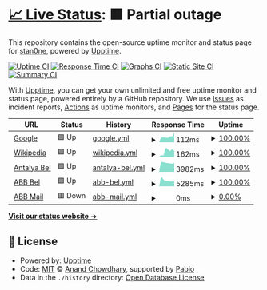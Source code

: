 # [📈 Live Status](https://stan0ne.github.io/abb-upptime): <!--live status--> **🟧 Partial outage**

This repository contains the open-source uptime monitor and status page for [stan0ne](https://stan0ne.github.io/abb-upptime), powered by [Upptime](https://github.com/upptime/upptime).

[![Uptime CI](https://github.com/stan0ne/abb-upptime/workflows/Uptime%20CI/badge.svg)](https://github.com/stan0ne/abb-upptime/actions?query=workflow%3A%22Uptime+CI%22)
[![Response Time CI](https://github.com/stan0ne/abb-upptime/workflows/Response%20Time%20CI/badge.svg)](https://github.com/stan0ne/abb-upptime/actions?query=workflow%3A%22Response+Time+CI%22)
[![Graphs CI](https://github.com/stan0ne/abb-upptime/workflows/Graphs%20CI/badge.svg)](https://github.com/stan0ne/abb-upptime/actions?query=workflow%3A%22Graphs+CI%22)
[![Static Site CI](https://github.com/stan0ne/abb-upptime/workflows/Static%20Site%20CI/badge.svg)](https://github.com/stan0ne/abb-upptime/actions?query=workflow%3A%22Static+Site+CI%22)
[![Summary CI](https://github.com/stan0ne/abb-upptime/workflows/Summary%20CI/badge.svg)](https://github.com/stan0ne/abb-upptime/actions?query=workflow%3A%22Summary+CI%22)

With [Upptime](https://upptime.js.org), you can get your own unlimited and free uptime monitor and status page, powered entirely by a GitHub repository. We use [Issues](https://github.com/stan0ne/abb-upptime/issues) as incident reports, [Actions](https://github.com/stan0ne/abb-upptime/actions) as uptime monitors, and [Pages](https://stan0ne.github.io/abb-upptime) for the status page.

<!--start: status pages-->
<!-- This summary is generated by Upptime (https://github.com/upptime/upptime) -->
<!-- Do not edit this manually, your changes will be overwritten -->
<!-- prettier-ignore -->
| URL | Status | History | Response Time | Uptime |
| --- | ------ | ------- | ------------- | ------ |
| <img alt="" src="https://icons.duckduckgo.com/ip3/www.google.com.ico" height="13"> [Google](https://www.google.com) | 🟩 Up | [google.yml](https://github.com/stan0ne/abb-upptime/commits/HEAD/history/google.yml) | <details><summary><img alt="Response time graph" src="./graphs/google/response-time-week.png" height="20"> 112ms</summary><br><a href="https://stan0ne.github.io/abb-upptime/history/google"><img alt="Response time 105" src="https://img.shields.io/endpoint?url=https%3A%2F%2Fraw.githubusercontent.com%2Fstan0ne%2Fabb-upptime%2FHEAD%2Fapi%2Fgoogle%2Fresponse-time.json"></a><br><a href="https://stan0ne.github.io/abb-upptime/history/google"><img alt="24-hour response time 194" src="https://img.shields.io/endpoint?url=https%3A%2F%2Fraw.githubusercontent.com%2Fstan0ne%2Fabb-upptime%2FHEAD%2Fapi%2Fgoogle%2Fresponse-time-day.json"></a><br><a href="https://stan0ne.github.io/abb-upptime/history/google"><img alt="7-day response time 112" src="https://img.shields.io/endpoint?url=https%3A%2F%2Fraw.githubusercontent.com%2Fstan0ne%2Fabb-upptime%2FHEAD%2Fapi%2Fgoogle%2Fresponse-time-week.json"></a><br><a href="https://stan0ne.github.io/abb-upptime/history/google"><img alt="30-day response time 113" src="https://img.shields.io/endpoint?url=https%3A%2F%2Fraw.githubusercontent.com%2Fstan0ne%2Fabb-upptime%2FHEAD%2Fapi%2Fgoogle%2Fresponse-time-month.json"></a><br><a href="https://stan0ne.github.io/abb-upptime/history/google"><img alt="1-year response time 105" src="https://img.shields.io/endpoint?url=https%3A%2F%2Fraw.githubusercontent.com%2Fstan0ne%2Fabb-upptime%2FHEAD%2Fapi%2Fgoogle%2Fresponse-time-year.json"></a></details> | <details><summary><a href="https://stan0ne.github.io/abb-upptime/history/google">100.00%</a></summary><a href="https://stan0ne.github.io/abb-upptime/history/google"><img alt="All-time uptime 100.00%" src="https://img.shields.io/endpoint?url=https%3A%2F%2Fraw.githubusercontent.com%2Fstan0ne%2Fabb-upptime%2FHEAD%2Fapi%2Fgoogle%2Fuptime.json"></a><br><a href="https://stan0ne.github.io/abb-upptime/history/google"><img alt="24-hour uptime 100.00%" src="https://img.shields.io/endpoint?url=https%3A%2F%2Fraw.githubusercontent.com%2Fstan0ne%2Fabb-upptime%2FHEAD%2Fapi%2Fgoogle%2Fuptime-day.json"></a><br><a href="https://stan0ne.github.io/abb-upptime/history/google"><img alt="7-day uptime 100.00%" src="https://img.shields.io/endpoint?url=https%3A%2F%2Fraw.githubusercontent.com%2Fstan0ne%2Fabb-upptime%2FHEAD%2Fapi%2Fgoogle%2Fuptime-week.json"></a><br><a href="https://stan0ne.github.io/abb-upptime/history/google"><img alt="30-day uptime 100.00%" src="https://img.shields.io/endpoint?url=https%3A%2F%2Fraw.githubusercontent.com%2Fstan0ne%2Fabb-upptime%2FHEAD%2Fapi%2Fgoogle%2Fuptime-month.json"></a><br><a href="https://stan0ne.github.io/abb-upptime/history/google"><img alt="1-year uptime 99.99%" src="https://img.shields.io/endpoint?url=https%3A%2F%2Fraw.githubusercontent.com%2Fstan0ne%2Fabb-upptime%2FHEAD%2Fapi%2Fgoogle%2Fuptime-year.json"></a></details>
| <img alt="" src="https://icons.duckduckgo.com/ip3/en.wikipedia.org.ico" height="13"> [Wikipedia](https://en.wikipedia.org) | 🟩 Up | [wikipedia.yml](https://github.com/stan0ne/abb-upptime/commits/HEAD/history/wikipedia.yml) | <details><summary><img alt="Response time graph" src="./graphs/wikipedia/response-time-week.png" height="20"> 162ms</summary><br><a href="https://stan0ne.github.io/abb-upptime/history/wikipedia"><img alt="Response time 224" src="https://img.shields.io/endpoint?url=https%3A%2F%2Fraw.githubusercontent.com%2Fstan0ne%2Fabb-upptime%2FHEAD%2Fapi%2Fwikipedia%2Fresponse-time.json"></a><br><a href="https://stan0ne.github.io/abb-upptime/history/wikipedia"><img alt="24-hour response time 173" src="https://img.shields.io/endpoint?url=https%3A%2F%2Fraw.githubusercontent.com%2Fstan0ne%2Fabb-upptime%2FHEAD%2Fapi%2Fwikipedia%2Fresponse-time-day.json"></a><br><a href="https://stan0ne.github.io/abb-upptime/history/wikipedia"><img alt="7-day response time 162" src="https://img.shields.io/endpoint?url=https%3A%2F%2Fraw.githubusercontent.com%2Fstan0ne%2Fabb-upptime%2FHEAD%2Fapi%2Fwikipedia%2Fresponse-time-week.json"></a><br><a href="https://stan0ne.github.io/abb-upptime/history/wikipedia"><img alt="30-day response time 250" src="https://img.shields.io/endpoint?url=https%3A%2F%2Fraw.githubusercontent.com%2Fstan0ne%2Fabb-upptime%2FHEAD%2Fapi%2Fwikipedia%2Fresponse-time-month.json"></a><br><a href="https://stan0ne.github.io/abb-upptime/history/wikipedia"><img alt="1-year response time 224" src="https://img.shields.io/endpoint?url=https%3A%2F%2Fraw.githubusercontent.com%2Fstan0ne%2Fabb-upptime%2FHEAD%2Fapi%2Fwikipedia%2Fresponse-time-year.json"></a></details> | <details><summary><a href="https://stan0ne.github.io/abb-upptime/history/wikipedia">100.00%</a></summary><a href="https://stan0ne.github.io/abb-upptime/history/wikipedia"><img alt="All-time uptime 100.00%" src="https://img.shields.io/endpoint?url=https%3A%2F%2Fraw.githubusercontent.com%2Fstan0ne%2Fabb-upptime%2FHEAD%2Fapi%2Fwikipedia%2Fuptime.json"></a><br><a href="https://stan0ne.github.io/abb-upptime/history/wikipedia"><img alt="24-hour uptime 100.00%" src="https://img.shields.io/endpoint?url=https%3A%2F%2Fraw.githubusercontent.com%2Fstan0ne%2Fabb-upptime%2FHEAD%2Fapi%2Fwikipedia%2Fuptime-day.json"></a><br><a href="https://stan0ne.github.io/abb-upptime/history/wikipedia"><img alt="7-day uptime 100.00%" src="https://img.shields.io/endpoint?url=https%3A%2F%2Fraw.githubusercontent.com%2Fstan0ne%2Fabb-upptime%2FHEAD%2Fapi%2Fwikipedia%2Fuptime-week.json"></a><br><a href="https://stan0ne.github.io/abb-upptime/history/wikipedia"><img alt="30-day uptime 100.00%" src="https://img.shields.io/endpoint?url=https%3A%2F%2Fraw.githubusercontent.com%2Fstan0ne%2Fabb-upptime%2FHEAD%2Fapi%2Fwikipedia%2Fuptime-month.json"></a><br><a href="https://stan0ne.github.io/abb-upptime/history/wikipedia"><img alt="1-year uptime 100.00%" src="https://img.shields.io/endpoint?url=https%3A%2F%2Fraw.githubusercontent.com%2Fstan0ne%2Fabb-upptime%2FHEAD%2Fapi%2Fwikipedia%2Fuptime-year.json"></a></details>
| <img alt="" src="https://icons.duckduckgo.com/ip3/antalya.bel.tr.ico" height="13"> [Antalya Bel](https://antalya.bel.tr) | 🟩 Up | [antalya-bel.yml](https://github.com/stan0ne/abb-upptime/commits/HEAD/history/antalya-bel.yml) | <details><summary><img alt="Response time graph" src="./graphs/antalya-bel/response-time-week.png" height="20"> 3982ms</summary><br><a href="https://stan0ne.github.io/abb-upptime/history/antalya-bel"><img alt="Response time 3515" src="https://img.shields.io/endpoint?url=https%3A%2F%2Fraw.githubusercontent.com%2Fstan0ne%2Fabb-upptime%2FHEAD%2Fapi%2Fantalya-bel%2Fresponse-time.json"></a><br><a href="https://stan0ne.github.io/abb-upptime/history/antalya-bel"><img alt="24-hour response time 4064" src="https://img.shields.io/endpoint?url=https%3A%2F%2Fraw.githubusercontent.com%2Fstan0ne%2Fabb-upptime%2FHEAD%2Fapi%2Fantalya-bel%2Fresponse-time-day.json"></a><br><a href="https://stan0ne.github.io/abb-upptime/history/antalya-bel"><img alt="7-day response time 3982" src="https://img.shields.io/endpoint?url=https%3A%2F%2Fraw.githubusercontent.com%2Fstan0ne%2Fabb-upptime%2FHEAD%2Fapi%2Fantalya-bel%2Fresponse-time-week.json"></a><br><a href="https://stan0ne.github.io/abb-upptime/history/antalya-bel"><img alt="30-day response time 4027" src="https://img.shields.io/endpoint?url=https%3A%2F%2Fraw.githubusercontent.com%2Fstan0ne%2Fabb-upptime%2FHEAD%2Fapi%2Fantalya-bel%2Fresponse-time-month.json"></a><br><a href="https://stan0ne.github.io/abb-upptime/history/antalya-bel"><img alt="1-year response time 3515" src="https://img.shields.io/endpoint?url=https%3A%2F%2Fraw.githubusercontent.com%2Fstan0ne%2Fabb-upptime%2FHEAD%2Fapi%2Fantalya-bel%2Fresponse-time-year.json"></a></details> | <details><summary><a href="https://stan0ne.github.io/abb-upptime/history/antalya-bel">100.00%</a></summary><a href="https://stan0ne.github.io/abb-upptime/history/antalya-bel"><img alt="All-time uptime 99.88%" src="https://img.shields.io/endpoint?url=https%3A%2F%2Fraw.githubusercontent.com%2Fstan0ne%2Fabb-upptime%2FHEAD%2Fapi%2Fantalya-bel%2Fuptime.json"></a><br><a href="https://stan0ne.github.io/abb-upptime/history/antalya-bel"><img alt="24-hour uptime 100.00%" src="https://img.shields.io/endpoint?url=https%3A%2F%2Fraw.githubusercontent.com%2Fstan0ne%2Fabb-upptime%2FHEAD%2Fapi%2Fantalya-bel%2Fuptime-day.json"></a><br><a href="https://stan0ne.github.io/abb-upptime/history/antalya-bel"><img alt="7-day uptime 100.00%" src="https://img.shields.io/endpoint?url=https%3A%2F%2Fraw.githubusercontent.com%2Fstan0ne%2Fabb-upptime%2FHEAD%2Fapi%2Fantalya-bel%2Fuptime-week.json"></a><br><a href="https://stan0ne.github.io/abb-upptime/history/antalya-bel"><img alt="30-day uptime 100.00%" src="https://img.shields.io/endpoint?url=https%3A%2F%2Fraw.githubusercontent.com%2Fstan0ne%2Fabb-upptime%2FHEAD%2Fapi%2Fantalya-bel%2Fuptime-month.json"></a><br><a href="https://stan0ne.github.io/abb-upptime/history/antalya-bel"><img alt="1-year uptime 99.88%" src="https://img.shields.io/endpoint?url=https%3A%2F%2Fraw.githubusercontent.com%2Fstan0ne%2Fabb-upptime%2FHEAD%2Fapi%2Fantalya-bel%2Fuptime-year.json"></a></details>
| <img alt="" src="https://icons.duckduckgo.com/ip3/abb.bel.tr.ico" height="13"> [ABB Bel](https://abb.bel.tr) | 🟩 Up | [abb-bel.yml](https://github.com/stan0ne/abb-upptime/commits/HEAD/history/abb-bel.yml) | <details><summary><img alt="Response time graph" src="./graphs/abb-bel/response-time-week.png" height="20"> 5285ms</summary><br><a href="https://stan0ne.github.io/abb-upptime/history/abb-bel"><img alt="Response time 4481" src="https://img.shields.io/endpoint?url=https%3A%2F%2Fraw.githubusercontent.com%2Fstan0ne%2Fabb-upptime%2FHEAD%2Fapi%2Fabb-bel%2Fresponse-time.json"></a><br><a href="https://stan0ne.github.io/abb-upptime/history/abb-bel"><img alt="24-hour response time 4913" src="https://img.shields.io/endpoint?url=https%3A%2F%2Fraw.githubusercontent.com%2Fstan0ne%2Fabb-upptime%2FHEAD%2Fapi%2Fabb-bel%2Fresponse-time-day.json"></a><br><a href="https://stan0ne.github.io/abb-upptime/history/abb-bel"><img alt="7-day response time 5285" src="https://img.shields.io/endpoint?url=https%3A%2F%2Fraw.githubusercontent.com%2Fstan0ne%2Fabb-upptime%2FHEAD%2Fapi%2Fabb-bel%2Fresponse-time-week.json"></a><br><a href="https://stan0ne.github.io/abb-upptime/history/abb-bel"><img alt="30-day response time 5258" src="https://img.shields.io/endpoint?url=https%3A%2F%2Fraw.githubusercontent.com%2Fstan0ne%2Fabb-upptime%2FHEAD%2Fapi%2Fabb-bel%2Fresponse-time-month.json"></a><br><a href="https://stan0ne.github.io/abb-upptime/history/abb-bel"><img alt="1-year response time 4481" src="https://img.shields.io/endpoint?url=https%3A%2F%2Fraw.githubusercontent.com%2Fstan0ne%2Fabb-upptime%2FHEAD%2Fapi%2Fabb-bel%2Fresponse-time-year.json"></a></details> | <details><summary><a href="https://stan0ne.github.io/abb-upptime/history/abb-bel">100.00%</a></summary><a href="https://stan0ne.github.io/abb-upptime/history/abb-bel"><img alt="All-time uptime 99.88%" src="https://img.shields.io/endpoint?url=https%3A%2F%2Fraw.githubusercontent.com%2Fstan0ne%2Fabb-upptime%2FHEAD%2Fapi%2Fabb-bel%2Fuptime.json"></a><br><a href="https://stan0ne.github.io/abb-upptime/history/abb-bel"><img alt="24-hour uptime 100.00%" src="https://img.shields.io/endpoint?url=https%3A%2F%2Fraw.githubusercontent.com%2Fstan0ne%2Fabb-upptime%2FHEAD%2Fapi%2Fabb-bel%2Fuptime-day.json"></a><br><a href="https://stan0ne.github.io/abb-upptime/history/abb-bel"><img alt="7-day uptime 100.00%" src="https://img.shields.io/endpoint?url=https%3A%2F%2Fraw.githubusercontent.com%2Fstan0ne%2Fabb-upptime%2FHEAD%2Fapi%2Fabb-bel%2Fuptime-week.json"></a><br><a href="https://stan0ne.github.io/abb-upptime/history/abb-bel"><img alt="30-day uptime 100.00%" src="https://img.shields.io/endpoint?url=https%3A%2F%2Fraw.githubusercontent.com%2Fstan0ne%2Fabb-upptime%2FHEAD%2Fapi%2Fabb-bel%2Fuptime-month.json"></a><br><a href="https://stan0ne.github.io/abb-upptime/history/abb-bel"><img alt="1-year uptime 99.88%" src="https://img.shields.io/endpoint?url=https%3A%2F%2Fraw.githubusercontent.com%2Fstan0ne%2Fabb-upptime%2FHEAD%2Fapi%2Fabb-bel%2Fuptime-year.json"></a></details>
| <img alt="" src="https://icons.duckduckgo.com/ip3/mail.antalya.bel.tr.ico" height="13"> [ABB Mail](https://mail.antalya.bel.tr) | 🟥 Down | [abb-mail.yml](https://github.com/stan0ne/abb-upptime/commits/HEAD/history/abb-mail.yml) | <details><summary><img alt="Response time graph" src="./graphs/abb-mail/response-time-week.png" height="20"> 0ms</summary><br><a href="https://stan0ne.github.io/abb-upptime/history/abb-mail"><img alt="Response time 0" src="https://img.shields.io/endpoint?url=https%3A%2F%2Fraw.githubusercontent.com%2Fstan0ne%2Fabb-upptime%2FHEAD%2Fapi%2Fabb-mail%2Fresponse-time.json"></a><br><a href="https://stan0ne.github.io/abb-upptime/history/abb-mail"><img alt="24-hour response time 0" src="https://img.shields.io/endpoint?url=https%3A%2F%2Fraw.githubusercontent.com%2Fstan0ne%2Fabb-upptime%2FHEAD%2Fapi%2Fabb-mail%2Fresponse-time-day.json"></a><br><a href="https://stan0ne.github.io/abb-upptime/history/abb-mail"><img alt="7-day response time 0" src="https://img.shields.io/endpoint?url=https%3A%2F%2Fraw.githubusercontent.com%2Fstan0ne%2Fabb-upptime%2FHEAD%2Fapi%2Fabb-mail%2Fresponse-time-week.json"></a><br><a href="https://stan0ne.github.io/abb-upptime/history/abb-mail"><img alt="30-day response time 0" src="https://img.shields.io/endpoint?url=https%3A%2F%2Fraw.githubusercontent.com%2Fstan0ne%2Fabb-upptime%2FHEAD%2Fapi%2Fabb-mail%2Fresponse-time-month.json"></a><br><a href="https://stan0ne.github.io/abb-upptime/history/abb-mail"><img alt="1-year response time 0" src="https://img.shields.io/endpoint?url=https%3A%2F%2Fraw.githubusercontent.com%2Fstan0ne%2Fabb-upptime%2FHEAD%2Fapi%2Fabb-mail%2Fresponse-time-year.json"></a></details> | <details><summary><a href="https://stan0ne.github.io/abb-upptime/history/abb-mail">0.00%</a></summary><a href="https://stan0ne.github.io/abb-upptime/history/abb-mail"><img alt="All-time uptime 0.00%" src="https://img.shields.io/endpoint?url=https%3A%2F%2Fraw.githubusercontent.com%2Fstan0ne%2Fabb-upptime%2FHEAD%2Fapi%2Fabb-mail%2Fuptime.json"></a><br><a href="https://stan0ne.github.io/abb-upptime/history/abb-mail"><img alt="24-hour uptime 0.00%" src="https://img.shields.io/endpoint?url=https%3A%2F%2Fraw.githubusercontent.com%2Fstan0ne%2Fabb-upptime%2FHEAD%2Fapi%2Fabb-mail%2Fuptime-day.json"></a><br><a href="https://stan0ne.github.io/abb-upptime/history/abb-mail"><img alt="7-day uptime 0.00%" src="https://img.shields.io/endpoint?url=https%3A%2F%2Fraw.githubusercontent.com%2Fstan0ne%2Fabb-upptime%2FHEAD%2Fapi%2Fabb-mail%2Fuptime-week.json"></a><br><a href="https://stan0ne.github.io/abb-upptime/history/abb-mail"><img alt="30-day uptime 0.00%" src="https://img.shields.io/endpoint?url=https%3A%2F%2Fraw.githubusercontent.com%2Fstan0ne%2Fabb-upptime%2FHEAD%2Fapi%2Fabb-mail%2Fuptime-month.json"></a><br><a href="https://stan0ne.github.io/abb-upptime/history/abb-mail"><img alt="1-year uptime 0.00%" src="https://img.shields.io/endpoint?url=https%3A%2F%2Fraw.githubusercontent.com%2Fstan0ne%2Fabb-upptime%2FHEAD%2Fapi%2Fabb-mail%2Fuptime-year.json"></a></details>

<!--end: status pages-->

[**Visit our status website →**](https://stan0ne.github.io/abb-upptime)

## 📄 License

- Powered by: [Upptime](https://github.com/upptime/upptime)
- Code: [MIT](./LICENSE) © [Anand Chowdhary](https://anandchowdhary.com), supported by [Pabio](https://pabio.com)
- Data in the `./history` directory: [Open Database License](https://opendatacommons.org/licenses/odbl/1-0/)
